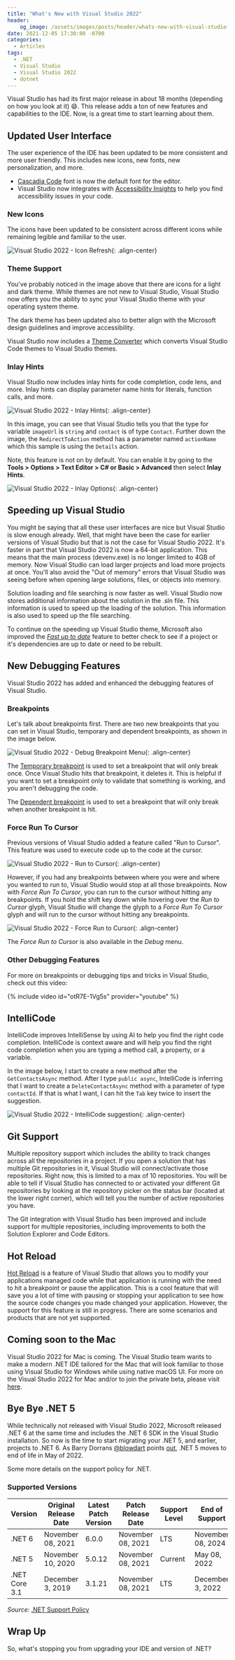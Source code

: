 ```yaml
---
title: "What's New with Visual Studio 2022"
header:
    og_image: /assets/images/posts/header/whats-new-with-visual-studio-2022.png
date: 2021-12-05 17:30:00 -0700
categories:
  - Articles
tags:
  - .NET
  - Visual Studio
  - Visual Studio 2022
  - dotnet
---
```


Visual Studio has had its first major release in about 18 months (depending on how you look at it) :smile:. This release adds a ton of new features and capabilities to the IDE. Now, is a great time to start learning about them.

## Updated User Interface

The user experience of the IDE has been updated to be more consistent and more user friendly. This includes new icons, new fonts, new personalization, and more.

- [Cascadia Code](https://github.com/microsoft/cascadia-code#welcome) font is now the default font for the editor.
- Visual Studio now integrates with [Accessibility Insights](https://accessibilityinsights.io/) to help you find accessibility issues in your code.

### New Icons

The icons have been updated to be consistent across different icons while remaining legible and familiar to the user.

![Visual Studio 2022 - Icon Refresh](/assets/images/posts/vs2022-icon-refresh.png){: .align-center}

### Theme Support

You've probably noticed in the image above that there are icons for a light and dark theme. While themes are not new to Visual Studio, Visual Studio now offers you the ability to sync your Visual Studio theme with your operating system theme.

The dark theme has been updated also to better align with the Microsoft design guidelines and improve accessibility.

Visual Studio now includes a [Theme Converter](https://github.com/microsoft/theme-converter-for-vs) which converts Visual Studio Code themes to Visual Studio themes.

### Inlay Hints

Visual Studio now includes inlay hints for code completion, code lens, and more. Inlay hints can display parameter name hints for literals, function calls, and more.

![Visual Studio 2022 - Inlay Hints](/assets/images/posts/vs2022-inlay-hints.png){: .align-center}

In this image, you can see that Visual Studio tells you that the type for variable `imageUrl` is `string` and `contact` is of type `Contact`.  Further down the image, the `RedirectToAction` method has a parameter named `actionName` which this sample is using the `Details` action.

Note, this feature is not on by default. You can enable it by going to the **Tools > Options > Text Editor > C# or Basic > Advanced** then select **Inlay Hints**.

![Visual Studio 2022 - Inlay Options](/assets/images/posts/vs2022-inlay-options.png){: .align-center}

## Speeding up Visual Studio

You might be saying that all these user interfaces are nice but Visual Studio is slow enough already. Well, that might have been the case for earlier versions of Visual Studio but that is not the case for Visual Studio 2022.  It's faster in part that Visual Studio 2022 is now a 64-bit application. This means that the main process (devenv.exe) is no longer limited to 4GB of memory. Now Visual Studio can load larger projects and load more projects at once. You'll also avoid the "Out of memory" errors that Visual Studio was seeing before when opening large solutions, files, or objects into memory.

Solution loading and file searching is now faster as well. Visual Studio now stores additional information about the solution in the .sln file. This information is used to speed up the loading of the solution. This information is also used to speed up the file searching.

To continue on the speeding up Visual Studio theme, Microsoft also improved the *[Fast up to date](https://github.com/dotnet/project-system/blob/main/docs/up-to-date-check.md)* feature to better check to see if a project or it's dependencies are up to date or need to be rebuilt.

## New Debugging Features

Visual Studio 2022 has added and enhanced the debugging features of Visual Studio. 

### Breakpoints

Let's talk about breakpoints first. There are two new breakpoints that you can set in Visual Studio, temporary and dependent breakpoints, as shown in the image below.

![Visual Studio 2022 - Debug Breakpoint Menu](/assets/images/posts/vs2022-debug-menu.png){: .align-center}

The [Temporary breakpoint](https://docs.microsoft.com/en-us/visualstudio/debugger/using-breakpoints?view=vs-2022#BKMK_set_a_temporary_breakpoint?WT.mc_id=AZ-MVP-4024623) is used to set a breakpoint that will only break once.  Once Visual Studio hits that breakpoint, it deletes it. This is helpful if you want to set a breakpoint only to validate that something is working, and you aren't debugging the code.

The [Dependent breakpoint](https://docs.microsoft.com/en-us/visualstudio/debugger/using-breakpoints?view=vs-2022#BKMK_set_a_dependent_breakpoint?WT.mc_id=AZ-MVP-4024623) is used to set a breakpoint that will only break when another breakpoint is hit.

### Force Run To Cursor

Previous versions of Visual Studio added a feature called "Run to Cursor". This feature was used to execute code up to the code at the cursor.

![Visual Studio 2022 - Run to Cursor](/assets/images/posts/vs2022-run-to-cursor.png){: .align-center}

However, if you had any breakpoints between where you were and where you wanted to run to, Visual Studio would stop at all those breakpoints. Now with *Force Run To Cursor*, you can run to the cursor without hitting any breakpoints. If you hold the shift key down while hovering over the *Run to Cursor* glyph, Visual Studio will change the glyph to a *Force Run To Cursor* glyph and will run to the cursor without hitting any breakpoints.

![Visual Studio 2022 - Force Run to Cursor](/assets/images/posts/vs2022-force-run-to-cursor.png){: .align-center}

The *Force Run to Cursor* is also available in the *Debug* menu.

### Other Debugging Features

For more on breakpoints or debugging tips and tricks in Visual Studio, check out this video:

{% include video id="otR7E-1Vg5s" provider="youtube" %}

## IntelliCode

IntelliCode improves IntelliSense by using AI to help you find the right code completion. IntelliCode is context aware and will help you find the right code completion when you are typing a method call, a property, or a variable.

In the image below, I start to create a new method after the `GetContactsAsync` method. After I type `public async`, IntelliCode is inferring that I want to create a `DeleteContactAsync` method with a parameter of type `contactId`. If that is what I want, I can hit the `Tab` key twice to insert the suggestion.

![Visual Studio 2022 - IntelliCode suggestion](/assets/images/posts/vs2022-intellicode-suggestion.png){: .align-center}

## Git Support

Multiple repository support which includes the ability to track changes across all the repositories in a project. If you open a solution that has multiple Git repositories in it, Visual Studio will connect/activate those repositories. Right now, this is limited to a max of 10 repositories. You will be able to tell if Visual Studio has connected to or activated your different Git repositories by looking at the repository picker on the status bar (located at the lower right corner), which will tell you the number of active repositories you have.

The Git integration with Visual Studio has been improved and include support for multiple repositories, including improvements to both the Solution Explorer and Code Editors.

## Hot Reload

[Hot Reload](https://devblogs.microsoft.com/dotnet/update-on-net-hot-reload-progress-and-visual-studio-2022-highlights/?WT.mc_id=AZ-MVP-4024623) is a feature of Visual Studio that allows you to modify your applications managed code while that application is running with the need to hit a breakpoint or pause the application. This is a cool feature that will save you a lot of time with pausing or stopping your application to see how the source code changes you made changed your application. However, the support for this feature is still in progress.  There are some scenarios and products that are not yet supported.

## Coming soon to the Mac

Visual Studio 2022 for Mac is coming. The Visual Studio team wants to make a modern .NET IDE tailored for the Mac that will look familiar to those using Visual Studio for Windows while using native macOS UI. For more on the Visual Studio 2022 for Mac and/or to join the private beta, please visit [here](https://devblogs.microsoft.com/visualstudio/join-the-visual-studio-2022-for-mac-private-preview).

## Bye Bye .NET 5

While technically not released with Visual Studio 2022, Microsoft released .NET 6 at the same time and includes the .NET 6 SDK in the Visual Studio installation. So now is the time to start migrating your .NET 5, and earlier, projects to .NET 6. As Barry Dorrans [@blowdart](https://twitter.com/blowdart) points [out](https://twitter.com/blowdart/status/1457819844858945537), .NET 5 moves to end of life in May of 2022.

Some more details on the support policy for .NET.

### Supported Versions

| Version | Original Release Date | Latest Patch Version| Patch Release Date| Support Level | End of Support |
| --- | --- | --- | --- | --- | --- |
| .NET 6 | November 08, 2021 | 6.0.0 | November 08, 2021 | LTS | November 08, 2024 |
| .NET 5 | November 10, 2020 | 5.0.12 | November 08, 2021 | Current | May 08, 2022 |
| .NET Core 3.1 | December 3, 2019 | 3.1.21 | November 08, 2021 | LTS | December 3, 2022 |

*Source:* [.NET Support Policy](https://dotnet.microsoft.com/platform/support/policy/dotnet-core)

## Wrap Up

So, what's stopping you from upgrading your IDE and version of .NET?
